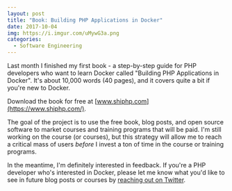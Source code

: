 ```yaml
---
layout: post
title: "Book: Building PHP Applications in Docker"
date: 2017-10-04
img: https://i.imgur.com/uMywG3a.png
categories:
  - Software Engineering
---
```

Last month I finished my first book - a step-by-step guide for PHP developers who want to learn Docker called "Building PHP Applications in Docker". It's about 10,000 words (40 pages), and it covers quite a bit if you're new to Docker.

Download the book for free at [www.shiphp.com](https://www.shiphp.com/).

The goal of the project is to use the free book, blog posts, and open source software to market courses and training programs that will be paid. I'm still working on the course (or courses), but this strategy will allow me to reach a critical mass of users _before_ I invest a ton of time in the course or training programs.

In the meantime, I'm definitely interested in feedback. If you're a PHP developer who's interested in Docker, please let me know what you'd like to see in future blog posts or courses by [reaching out on Twitter](twitter.com/karllhughes).
